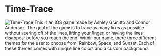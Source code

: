 # Time-Trace
![Time-Trace](/desktop/example.PNG)
This is an iOS game made by Ashley Granitto and Connor Anderson. The goal of the game is to trace as many lines as
possible without veering off of the lines, lifting your finger, or having the lines disappear before you reach the end.
Within our game, there three different themes for the user to choose from: Rainbow, Space, and Sunset. Each of these themes
comes with unique line colors and a custom background. 
